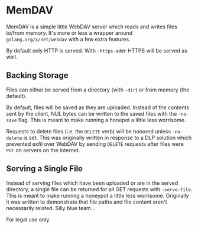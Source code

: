 MemDAV
======

MemDAV is a simple little WebDAV server which reads and writes files to/from
memory.  It's more or less a wrapper around `golang.org/x/net/webdav` with a
few extra features.

By default only HTTP is served.  With `-https-addr` HTTPS will be served as
well.

Backing Storage
---------------
Files can either be served from a directory (with `-dir`) or from memory (the
default).

By default, files will be saved as they are uploaded.  Instead of the contents
sent by the client, NUL bytes can be written to the saved files with the 
`-no-save` flag.  This is meant to make running a honepot a little less
worrisome.

Requests to delete files (i.e. the `DELETE` verb) will be honored unless
`-no-delete` is set.  This was originally written in response to a DLP solution
which prevented exfil over WebDAV by sending `DELETE` requests after files were
`PUT` on servers on the internet.

Serving a Single File
---------------------
Instead of serving files which have been uploaded or are in the served
directory, a single file can be returned for all GET requests with
`-serve-file`.  This is meant to make running a honeypot a little less
worrisome.  Originally it was written to demonstrate that file paths and file
content aren't necessarily related.  Silly blue team...





For legal use only.
